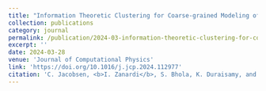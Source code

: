 ```yaml
---
title: "Information Theoretic Clustering for Coarse-grained Modeling of Non-equilibrium Gas Dynamics"
collection: publications
category: journal
permalink: /publication/2024-03-information-theoretic-clustering-for-coarse-grained-modeling-of-non-equilibrium-gas-dynamics
excerpt: ''
date: 2024-03-28
venue: 'Journal of Computational Physics'
link: 'https://doi.org/10.1016/j.jcp.2024.112977'
citation: 'C. Jacobsen, <b>I. Zanardi</b>, S. Bhola, K. Duraisamy, and M. Panesi. &quot;Information theoretic clustering for coarse‑grained modeling of non‑equilibrium gas dynamics&quot;. In: <i>Journal of Computational Physics</i> 507 (2024), p. 112977. DOi: 10.1016/j.jcp.2024.112977.'
---
```

